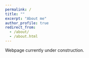 ```yaml
---
permalink: /
title: ""
excerpt: "About me"
author_profile: true
redirect_from: 
  - /about/
  - /about.html
---
```


Webpage currently under construction.

